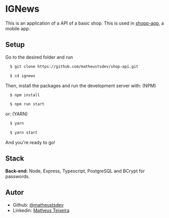 # IGNews

This is an application of a API of a basic shop. This is used in [shopp-app](https://github.com/matheustsdev/shop-app), a mobile app.

## Setup

Go to the desired folder and run

```bash
  $ git clone https://github.com/matheustsdev/shop-api.git

  $ cd ignews
```

Then, install the packages and run the development server with:
(NPM)

```bash
  $ npm install

  $ npm run start
```

or: (YARN)

```bash
  $ yarn

  $ yarn start
```

And you're ready to go!

## Stack

**Back-end:** Node, Express, Typescript, PostgreSQL and BCrypt for passwords.

## Autor

- Github: [@matheustsdev](https://github.com/matheustsdev)
- Linkedin: [Matheus Teixeira](https://www.linkedin.com/in/matheust0105/)
